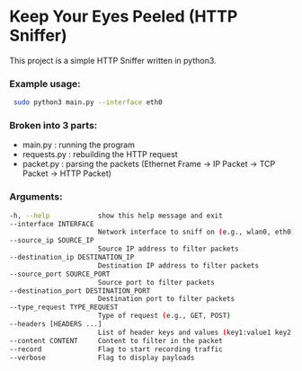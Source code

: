 # Keep Your Eyes Peeled (HTTP Sniffer)

This project is a simple HTTP Sniffer written in python3.

### Example usage:
```bash
 sudo python3 main.py --interface eth0
```

### Broken into 3 parts:
- main.py : running the program
- requests.py : rebuilding the HTTP request
- packet.py : parsing the packets (Ethernet Frame -> IP Packet -> TCP Packet -> HTTP Packet)

### Arguments:
```bash
-h, --help            show this help message and exit
--interface INTERFACE
                      Network interface to sniff on (e.g., wlan0, eth0)
--source_ip SOURCE_IP
                      Source IP address to filter packets
--destination_ip DESTINATION_IP
                      Destination IP address to filter packets
--source_port SOURCE_PORT
                      Source port to filter packets
--destination_port DESTINATION_PORT
                      Destination port to filter packets
--type_request TYPE_REQUEST
                      Type of request (e.g., GET, POST)
--headers [HEADERS ...]
                      List of header keys and values (key1:value1 key2:value2)
--content CONTENT     Content to filter in the packet
--record              Flag to start recording traffic
--verbose             Flag to display payloads
```